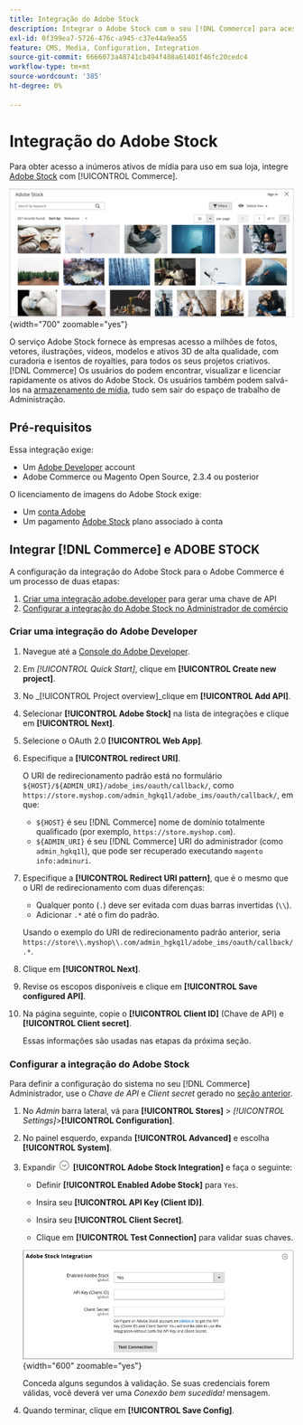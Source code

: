 ```yaml
---
title: Integração do Adobe Stock
description: Integrar o Adobe Stock com o seu [!DNL Commerce] para acessar inúmeros ativos de mídia para uso em sua loja.
exl-id: 0f399ea7-5726-476c-a945-c37e44a9ea55
feature: CMS, Media, Configuration, Integration
source-git-commit: 6666073a48741cb494f408a61401f46fc20cedc4
workflow-type: tm+mt
source-wordcount: '385'
ht-degree: 0%

---
```


# Integração do Adobe Stock

Para obter acesso a inúmeros ativos de mídia para uso em sua loja, integre [Adobe Stock][adobe-stock] com [!UICONTROL Commerce].

![Resultados de pesquisa do Adobe Stock](./assets/adobe-stock-search-grid.png){width="700" zoomable="yes"}

O serviço Adobe Stock fornece às empresas acesso a milhões de fotos, vetores, ilustrações, vídeos, modelos e ativos 3D de alta qualidade, com curadoria e isentos de royalties, para todos os seus projetos criativos. [!DNL Commerce] Os usuários do podem encontrar, visualizar e licenciar rapidamente os ativos do Adobe Stock. Os usuários também podem salvá-los na [armazenamento de mídia][media-storage], tudo sem sair do espaço de trabalho de Administração.

## Pré-requisitos

Essa integração exige:

- Um [Adobe Developer][dev-console] account
- Adobe Commerce ou Magento Open Source, 2.3.4 ou posterior

O licenciamento de imagens do Adobe Stock exige:

- Um [conta Adobe][adobe-signin]
- Um pagamento [Adobe Stock][adobe-stock] plano associado à conta

## Integrar [!DNL Commerce] e ADOBE STOCK

A configuração da integração do Adobe Stock para o Adobe Commerce é um processo de duas etapas:

1. [Criar uma integração adobe.developer](#create-an-adobe-developer-integration) para gerar uma chave de API
1. [Configurar a integração do Adobe Stock no Administrador de comércio](#configure-the-adobe-stock-integration)

### Criar uma integração do Adobe Developer

1. Navegue até a [Console do Adobe Developer][dev-console].

1. Em _[!UICONTROL Quick Start]_, clique em **[!UICONTROL Create new project]**.

1. No _[!UICONTROL Project overview]_clique em **[!UICONTROL Add API]**.

1. Selecionar **[!UICONTROL Adobe Stock]** na lista de integrações e clique em **[!UICONTROL Next]**.

1. Selecione o OAuth 2.0 **[!UICONTROL Web App]**.

1. Especifique a **[!UICONTROL redirect URI]**.

   O URI de redirecionamento padrão está no formulário `${HOST}/${ADMIN_URI}/adobe_ims/oauth/callback/`, como `https://store.myshop.com/admin_hgkq1l/adobe_ims/oauth/callback/`, em que:

   - `${HOST}` é seu [!DNL Commerce] nome de domínio totalmente qualificado (por exemplo, `https://store.myshop.com`).
   - `${ADMIN_URI}` é seu [!DNL Commerce] URI do administrador (como `admin_hgkq1l`), que pode ser recuperado executando `magento info:adminuri`.

1. Especifique a **[!UICONTROL Redirect URI pattern]**, que é o mesmo que o URI de redirecionamento com duas diferenças:

   - Qualquer ponto (`.`) deve ser evitada com duas barras invertidas (`\\`).
   - Adicionar `.*` até o fim do padrão.

   Usando o exemplo do URI de redirecionamento padrão anterior, seria `https://store\\.myshop\\.com/admin_hgkq1l/adobe_ims/oauth/callback/.*`.

1. Clique em **[!UICONTROL Next]**.

1. Revise os escopos disponíveis e clique em **[!UICONTROL Save configured API]**.

1. Na página seguinte, copie o **[!UICONTROL Client ID]** (Chave de API) e **[!UICONTROL Client secret]**.

   Essas informações são usadas nas etapas da próxima seção.

### Configurar a integração do Adobe Stock

Para definir a configuração do sistema no seu [!DNL Commerce] Administrador, use o _Chave de API_ e _Client secret_ gerado no [seção anterior][create-integration].

1. No _Admin_ barra lateral, vá para **[!UICONTROL Stores]** > _[!UICONTROL Settings]_>**[!UICONTROL Configuration]**.

1. No painel esquerdo, expanda **[!UICONTROL Advanced]** e escolha **[!UICONTROL System]**.

1. Expandir ![Seletor de expansão](../assets/icon-display-expand.png) **[!UICONTROL Adobe Stock Integration]** e faça o seguinte:

   - Definir **[!UICONTROL Enabled Adobe Stock]** para `Yes`.

   - Insira seu **[!UICONTROL API Key (Client ID)]**.

   - Insira seu **[!UICONTROL Client Secret]**.

   - Clique em **[!UICONTROL Test Connection]** para validar suas chaves.

   ![Configuração avançada - Integração com o Adobe Stock](./assets/system-adobe-stock-integration.png){width="600" zoomable="yes"}

   Conceda alguns segundos à validação. Se suas credenciais forem válidas, você deverá ver uma _Conexão bem sucedida!_ mensagem.

1. Quando terminar, clique em **[!UICONTROL Save Config]**.

[adobe-stock]: https://stock.adobe.com
[adobe-signin]: https://helpx.adobe.com/manage-account/using/access-adobe-id-account.html
[media-storage]: media-storage.md
[dev-console]: https://developer.adobe.com/console/home
[create-integration]: #create-an-adobeio-integration
